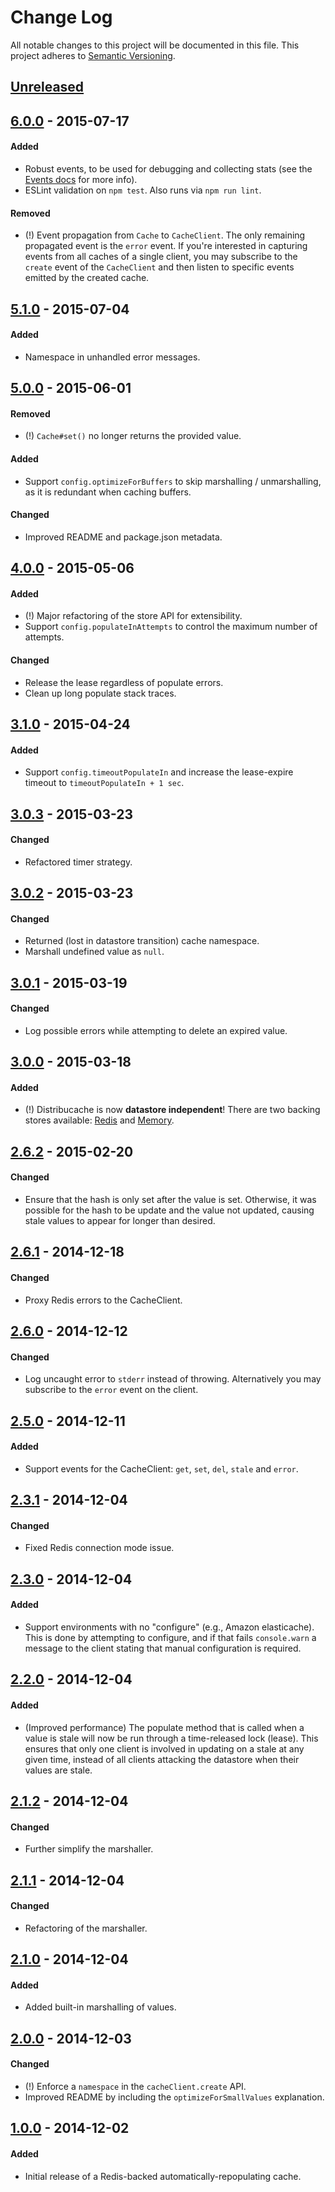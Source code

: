 # Change Log
All notable changes to this project will be documented in this file.
This project adheres to [Semantic Versioning](http://semver.org/).

## [Unreleased][unreleased]

## [6.0.0] - 2015-07-17
#### Added
- Robust events, to be used for debugging and collecting stats
  (see the [Events docs](/docs/events.md) for more info).
- ESLint validation on `npm test`. Also runs via `npm run lint`.

#### Removed
- (!) Event propagation from `Cache` to `CacheClient`. The only remaining
  propagated event is the `error` event. If you're interested in capturing
  events from all caches of a single client, you may subscribe to the `create`
  event of the `CacheClient` and then listen to specific events emitted by the
  created cache.

## [5.1.0] - 2015-07-04
#### Added
- Namespace in unhandled error messages.

## [5.0.0] - 2015-06-01
#### Removed
- (!) `Cache#set()` no longer returns the provided value.

#### Added
- Support `config.optimizeForBuffers` to skip marshalling / unmarshalling,
  as it is redundant when caching buffers.

#### Changed
- Improved README and package.json metadata.

## [4.0.0] - 2015-05-06
#### Added
- (!) Major refactoring of the store API for extensibility.
- Support `config.populateInAttempts` to control the maximum number of attempts.

#### Changed
- Release the lease regardless of populate errors.
- Clean up long populate stack traces.

## [3.1.0] - 2015-04-24
#### Added
- Support `config.timeoutPopulateIn` and increase the lease-expire timeout
  to `timeoutPopulateIn + 1 sec`.

## [3.0.3] - 2015-03-23
#### Changed
- Refactored timer strategy.

## [3.0.2] - 2015-03-23
#### Changed
- Returned (lost in datastore transition) cache namespace.
- Marshall undefined value as `null`.

## [3.0.1] - 2015-03-19
#### Changed
- Log possible errors while attempting to delete an expired value.

## [3.0.0] - 2015-03-18
#### Added
- (!) Distribucache is now **datastore independent**! There are two backing stores available:
  [Redis](https://github.com/dowjones/distribucache-redis-store) and
  [Memory](https://github.com/dowjones/distribucache-memory-store).

## [2.6.2] - 2015-02-20
#### Changed
- Ensure that the hash is only set after the value is set. Otherwise, it was possible
  for the hash to be update and the value not updated, causing stale values to appear
  for longer than desired.

## [2.6.1] - 2014-12-18
#### Changed
- Proxy Redis errors to the CacheClient.

## [2.6.0] - 2014-12-12
#### Changed
- Log uncaught error to `stderr` instead of throwing. Alternatively you may
  subscribe to the `error` event on the client.

## [2.5.0] - 2014-12-11
#### Added
- Support events for the CacheClient: `get`, `set`, `del`, `stale` and `error`.

## [2.3.1] - 2014-12-04
#### Changed
- Fixed Redis connection mode issue.

## [2.3.0] - 2014-12-04
#### Added
- Support environments with no "configure" (e.g., Amazon elasticache). This is done
  by attempting to configure, and if that fails `console.warn` a message to the client
  stating that manual configuration is required.

## [2.2.0] - 2014-12-04
#### Added
- (Improved performance) The populate method that is called when a value is stale will
  now be run through a time-released lock (lease). This ensures that only one client
  is involved in updating on a stale at any given time, instead of all
  clients attacking the datastore when their values are stale.

## [2.1.2] - 2014-12-04
#### Changed
- Further simplify the marshaller.

## [2.1.1] - 2014-12-04
#### Changed
- Refactoring of the marshaller.

## [2.1.0] - 2014-12-04
#### Added
- Added built-in marshalling of values.

## [2.0.0] - 2014-12-03
#### Changed
- (!) Enforce a `namespace` in the `cacheClient.create` API.
- Improved README by including the `optimizeForSmallValues` explanation.

## [1.0.0] - 2014-12-02
#### Added
- Initial release of a Redis-backed automatically-repopulating cache.


[unreleased]: https://github.com/dowjones/distribucache/compare/v6.0.0...HEAD
[6.0.0]: https://github.com/dowjones/distribucache/compare/v5.1.0...v6.0.0
[5.1.0]: https://github.com/dowjones/distribucache/compare/v5.0.0...v5.1.0
[5.0.0]: https://github.com/dowjones/distribucache/compare/v4.0.0...v5.0.0
[4.0.0]: https://github.com/dowjones/distribucache/compare/v3.1.0...v4.0.0
[3.1.0]: https://github.com/dowjones/distribucache/compare/v3.0.3...v3.1.0
[3.0.3]: https://github.com/dowjones/distribucache/compare/v3.0.2...v3.0.3
[3.0.2]: https://github.com/dowjones/distribucache/compare/v3.0.1...v3.0.2
[3.0.1]: https://github.com/dowjones/distribucache/compare/v3.0.0...v3.0.1
[3.0.0]: https://github.com/dowjones/distribucache/compare/v2.6.2...v3.0.0
[2.6.2]: https://github.com/dowjones/distribucache/compare/v2.6.1...v2.6.2
[2.6.1]: https://github.com/dowjones/distribucache/compare/v2.6.0...v2.6.1
[2.6.0]: https://github.com/dowjones/distribucache/compare/v2.5.0...v2.6.0
[2.5.0]: https://github.com/dowjones/distribucache/compare/v2.3.1...v2.5.0
[2.3.1]: https://github.com/dowjones/distribucache/compare/v2.3.0...v2.3.1
[2.3.0]: https://github.com/dowjones/distribucache/compare/v2.2.0...v2.3.0
[2.2.0]: https://github.com/dowjones/distribucache/compare/v2.1.2...v2.2.0
[2.1.2]: https://github.com/dowjones/distribucache/compare/v2.1.1...v2.1.2
[2.1.1]: https://github.com/dowjones/distribucache/compare/v2.1.0...v2.1.1
[2.1.0]: https://github.com/dowjones/distribucache/compare/v2.0.0...v2.1.0
[2.0.0]: https://github.com/dowjones/distribucache/compare/v1.0.0...v2.0.0
[1.0.0]: https://github.com/dowjones/distribucache/compare/5bc09c79ac8652c8a07407e803d5ddc74ebe761c...v1.0.0
